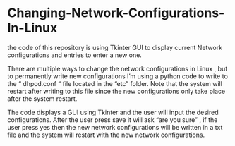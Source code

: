 # Changing-Network-Configurations-In-Linux
the code of this repository is using Tkinter GUI to display current Network configurations and entries to enter a new one.




There are multiple ways to change the network configurations in Linux , but to permanently write new configurations I’m using a python code to write to the “ dhpcd.conf “ file located in the “etc” folder.
Note that the system will restart after writing to this file since the new configurations only take place after the system restart.

The code displays a GUI using Tkinter and the user will input the desired configurations.
After the user press save it will ask “are you sure” , if the user press yes then the new network configurations will be written in a txt file and the system will restart with the new network configurations.
